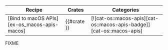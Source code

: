 | Recipe | Crates | Categories |
|--------|--------|------------|
| [Bind to macOS APIs][ex-os_macos-apis-macos] | {{#crate }} | [![cat-os::macos-apis][cat-os::macos-apis-badge]][cat-os::macos-apis] |

<div class="hidden">
FIXME
</div>
